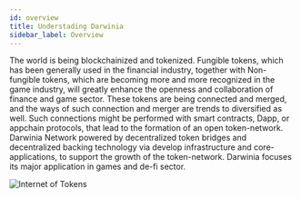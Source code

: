 ```yaml
---
id: overview
title: Understading Darwinia 
sidebar_label: Overview
---
```


The world is being blockchainized and tokenized. Fungible tokens, which has been generally used in the financial industry, together with Non-fungible tokens, which are becoming more and more recognized in the game industry, will greatly enhance the openness and collaboration of finance and game sector.
These tokens are being connected and merged, and the ways of such connection and merger are trends to diversified  as well.  Such connections might be performed with smart contracts, Dapp, or appchain protocols, that lead to the formation of an open token-network. Darwinia Network powered by decentralized token bridges and decentralized backing technology via develop infrastructure and core-applications, to support the growth of the token-network. Darwinia focuses its major application in games and de-fi sector. 

![Internet of Tokens](assets/overview.png)
